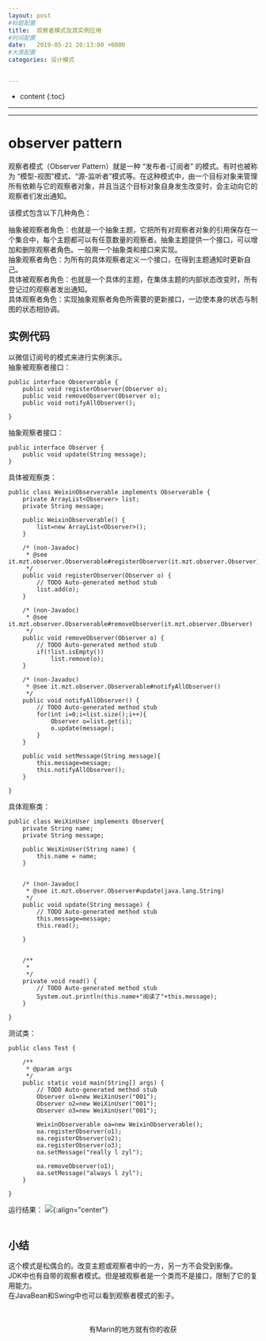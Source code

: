 ```yaml
---
layout: post
#标题配置
title:  观察者模式及其实例应用
#时间配置
date:   2019-05-21 20:13:00 +0800
#大类配置
categories: 设计模式


---
```


* content
{:toc}
---
---

# observer pattern
观察者模式（Observer Pattern）就是一种 “发布者-订阅者” 的模式。有时也被称为 “模型-视图”模式、“源-监听者”模式等。在这种模式中，由一个目标对象来管理所有依赖与它的观察者对象，并且当这个目标对象自身发生改变时，会主动向它的观察者们发出通知。<br>

该模式包含以下几种角色：<br>

抽象被观察者角色：也就是一个抽象主题，它把所有对观察者对象的引用保存在一个集合中，每个主题都可以有任意数量的观察者。抽象主题提供一个接口，可以增加和删除观察者角色。一般用一个抽象类和接口来实现。<br>
抽象观察者角色：为所有的具体观察者定义一个接口，在得到主题通知时更新自己。<br>
具体被观察者角色：也就是一个具体的主题，在集体主题的内部状态改变时，所有登记过的观察者发出通知。<br>
具体观察者角色：实现抽象观察者角色所需要的更新接口，一边使本身的状态与制图的状态相协调。<br>

## 实例代码
以微信订阅号的模式来进行实例演示。<br>
抽象被观察者接口：
```
public interface Observerable {
	public void registerObserver(Observer o);
	public void removeObserver(Observer o);
	public void notifyAllObserver();
	
}
```
抽象观察者接口：
```
public interface Observer {
	public void update(String message);
}
```
具体被观察类：
```
public class WeixinObserverable implements Observerable {
	private ArrayList<Observer> list;
	private String message;
	
	public WeixinObserverable() {
		list=new ArrayList<Observer>();
	}

	/* (non-Javadoc)
	 * @see it.mzt.observer.Observerable#registerObserver(it.mzt.observer.Observer)
	 */
	public void registerObserver(Observer o) {
		// TODO Auto-generated method stub
		list.add(o);
	}

	/* (non-Javadoc)
	 * @see it.mzt.observer.Observerable#removeObserver(it.mzt.observer.Observer)
	 */
	public void removeObserver(Observer o) {
		// TODO Auto-generated method stub
		if(!list.isEmpty())
			list.remove(o);
	}

	/* (non-Javadoc)
	 * @see it.mzt.observer.Observerable#notifyAllObserver()
	 */
	public void notifyAllObserver() {
		// TODO Auto-generated method stub
		for(int i=0;i<list.size();i++){
			Observer o=list.get(i);
			o.update(message);
		}
	}
	
	public void setMessage(String message){
		this.message=message;
		this.notifyAllObserver();
	}

}
```
具体观察类：
```
public class WeiXinUser implements Observer{
	private String name;
	private String message;

	public WeiXinUser(String name) {
		this.name = name;
	}


	/* (non-Javadoc)
	 * @see it.mzt.observer.Observer#update(java.lang.String)
	 */
	public void update(String message) {
		// TODO Auto-generated method stub
		this.message=message;
		this.read();
		
	}


	/**
	 * 
	 */
	private void read() {
		// TODO Auto-generated method stub
		System.out.println(this.name+"阅读了"+this.message);
	}

}
```
测试类：
```
public class Test {

	/**
	 * @param args
	 */
	public static void main(String[] args) {
		// TODO Auto-generated method stub
		Observer o1=new WeiXinUser("001");
		Observer o2=new WeiXinUser("001");
		Observer o3=new WeiXinUser("001");
		
		WeixinObserverable oa=new WeixinObserverable();
		oa.registerObserver(o1);
		oa.registerObserver(o2);
		oa.registerObserver(o3);
		oa.setMessage("really l zyl");
		
		oa.removeObserver(o1);
		oa.setMessage("always l zyl");
	}

}
```
运行结果：
![](https://itmanmzt.github.io/styles/images/observer/001.jpg){:align="center"}<br><br>

## 小结
这个模式是松偶合的。改变主题或观察者中的一方，另一方不会受到影像。<br>
JDK中也有自带的观察者模式。但是被观察者是一个类而不是接口，限制了它的复用能力。<br>
在JavaBean和Swing中也可以看到观察者模式的影子。<br>
<br>

<br>

<center>有Marin的地方就有你的收获</center>